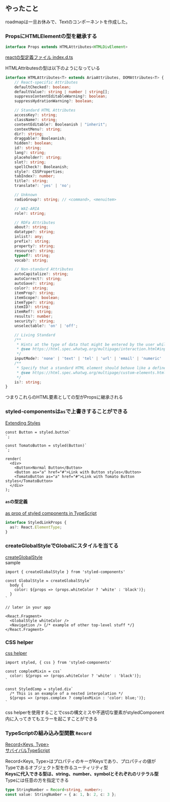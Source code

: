 ## やったこと
roadmapは一旦お休みで、Textのコンポーネントを作成した。

### PropsにHTMLElementの型を継承する
```ts
interface Props extends HTMLAttributes<HTMLDivElement>
```
[reactの型定義ファイル index.d.ts](https://github.com/DefinitelyTyped/DefinitelyTyped/blob/1349b640d4d07f40aa7c1c6931f18e3fbf667f3a/types/react/index.d.ts#L2002)  

HTMLAttributesの型は以下のようになっている  

```ts
interface HTMLAttributes<T> extends AriaAttributes, DOMAttributes<T> {
    // React-specific Attributes
    defaultChecked?: boolean;
    defaultValue?: string | number | string[];
    suppressContentEditableWarning?: boolean;
    suppressHydrationWarning?: boolean;

    // Standard HTML Attributes
    accessKey?: string;
    className?: string;
    contentEditable?: Booleanish | "inherit";
    contextMenu?: string;
    dir?: string;
    draggable?: Booleanish;
    hidden?: boolean;
    id?: string;
    lang?: string;
    placeholder?: string;
    slot?: string;
    spellCheck?: Booleanish;
    style?: CSSProperties;
    tabIndex?: number;
    title?: string;
    translate?: 'yes' | 'no';

    // Unknown
    radioGroup?: string; // <command>, <menuitem>

    // WAI-ARIA
    role?: string;

    // RDFa Attributes
    about?: string;
    datatype?: string;
    inlist?: any;
    prefix?: string;
    property?: string;
    resource?: string;
    typeof?: string;
    vocab?: string;

    // Non-standard Attributes
    autoCapitalize?: string;
    autoCorrect?: string;
    autoSave?: string;
    color?: string;
    itemProp?: string;
    itemScope?: boolean;
    itemType?: string;
    itemID?: string;
    itemRef?: string;
    results?: number;
    security?: string;
    unselectable?: 'on' | 'off';

    // Living Standard
    /**
     * Hints at the type of data that might be entered by the user while editing the element or its contents
     * @see https://html.spec.whatwg.org/multipage/interaction.html#input-modalities:-the-inputmode-attribute
     */
    inputMode?: 'none' | 'text' | 'tel' | 'url' | 'email' | 'numeric' | 'decimal' | 'search';
    /**
     * Specify that a standard HTML element should behave like a defined custom built-in element
     * @see https://html.spec.whatwg.org/multipage/custom-elements.html#attr-is
     */
    is?: string;
}
```
つまりこれらのHTML要素としての型がPropsに継承される  

### styled-componentsは`as`で上書きすることができる
[Extending Styles](https://styled-components.com/docs/basics#extending-styles)  
```tsx
const Button = styled.button`
`;

const TomatoButton = styled(Button)`
`;

render(
  <div>
    <Button>Normal Button</Button>
    <Button as="a" href="#">Link with Button styles</Button>
    <TomatoButton as="a" href="#">Link with Tomato Button styles</TomatoButton>
  </div>
);
```
#### `as`の型定義
[as prop of styled components in TypeScript](https://github.com/emotion-js/emotion/issues/1137)  
```ts
interface StyledLinkProps {
  as?: React.ElementType;
}
```

### createGlobalStyleでGlobalにスタイルを当てる
[createGlobalStyle](https://styled-components.com/docs/api#createglobalstyle)  
sample
```tsx
import { createGlobalStyle } from 'styled-components'

const GlobalStyle = createGlobalStyle`
  body {
    color: ${props => (props.whiteColor ? 'white' : 'black')};
  }
`

// later in your app

<React.Fragment>
  <GlobalStyle whiteColor />
  <Navigation /> {/* example of other top-level stuff */}
</React.Fragment>
```

### CSS helper
[css helper](https://styled-components.com/docs/api#css)  
```tsx
import styled, { css } from 'styled-components'

const complexMixin = css`
  color: ${props => (props.whiteColor ? 'white' : 'black')};
`

const StyledComp = styled.div`
  /* This is an example of a nested interpolation */
  ${props => (props.complex ? complexMixin : 'color: blue;')};
`
```

css helperを使用することでcssの構文ミスや不適切な要素がstyledComponent内に入ってきてもエラーを起こすことができる  

### TypeScriptの組み込み型関数 `Record`
[Record<Keys, Type>](https://www.typescriptlang.org/docs/handbook/utility-types.html#recordkeys-type)  
[サバイバルTypeScript](https://typescriptbook.jp/reference/type-reuse/utility-types/record)  

Record<Keys, Type>はプロパティのキーがKeysであり、プロパティの値がTypeであるオブジェクト型を作るユーティリティ型  
**Keysに代入できる型は、string、number、symbolとそれぞれのリテラル型**  
Typeには任意の方を指定できる  

```ts
type StringNumber = Record<string, number>;
const value: StringNumber = { a: 1, b: 2, c: 3 };
```







